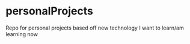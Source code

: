 # personalProjects
Repo for personal projects based off new technology I want to learn/am learning now
